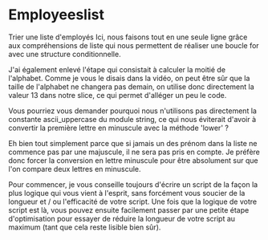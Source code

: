 # Employeeslist
Trier une liste d'employés 
Ici, nous faisons tout en une seule ligne grâce aux compréhensions de liste qui nous permettent de réaliser une boucle for avec une structure conditionnelle.

J'ai également enlevé l'étape qui consistait à calculer la moitié de l'alphabet. Comme je vous le disais dans la vidéo, on peut être sûr que la taille de l'alphabet ne changera pas demain, on utilise donc directement la valeur 13 dans notre slice, ce qui permet d'alléger un peu le code.

Vous pourriez vous demander pourquoi nous n'utilisons pas directement la constante ascii_uppercase du module string, ce qui nous éviterait d'avoir à convertir la première lettre en minuscule avec la méthode 'lower' ?

Eh bien tout simplement parce que si jamais un des prénom dans la liste ne commence pas par une majuscule, il ne sera pas pris en compte.
Je préfère donc forcer la conversion en lettre minuscule pour être absolument sur que l'on compare deux lettres en minuscule.

Pour commencer, je vous conseille toujours d'écrire un script de la façon la plus logique qui vous vient à l'esprit, sans forcément vous soucier de la longueur et / ou l'efficacité de votre script. Une fois que la logique de votre script est là, vous pouvez ensuite facilement passer par une petite étape d'optimisation pour essayer de réduire la longueur de votre script au maximum (tant que cela reste lisible bien sûr).
